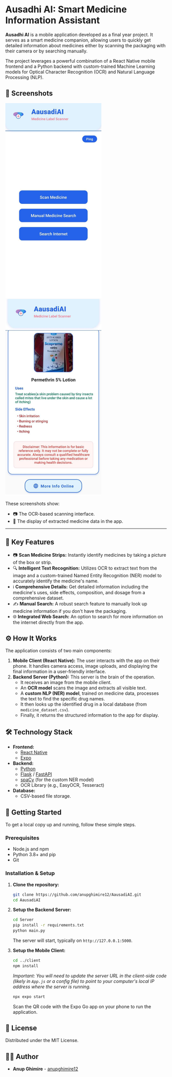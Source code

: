 # Ausadhi AI: Smart Medicine Information Assistant

**Ausadhi AI** is a mobile application developed as a final year project. It serves as a smart medicine companion, allowing users to quickly get detailed information about medicines either by scanning the packaging with their camera or by searching manually.

The project leverages a powerful combination of a React Native mobile frontend and a Python backend with custom-trained Machine Learning models for Optical Character Recognition (OCR) and Natural Language Processing (NLP).


## 📸 Screenshots

<img src="screenshots/Picture1.png" width="300"/> <img src="screenshots/Picture2.png" width="300"/>

These screenshots show:
- 📷 The OCR-based scanning interface.
- 🧠 The display of extracted medicine data in the app.

---

## 🌟 Key Features


*   📷 **Scan Medicine Strips:** Instantly identify medicines by taking a picture of the box or strip.
*   🔍 **Intelligent Text Recognition:** Utilizes OCR to extract text from the image and a custom-trained Named Entity Recognition (NER) model to accurately identify the medicine's name.
*   ℹ️ **Comprehensive Details:** Get detailed information including the medicine's uses, side effects, composition, and dosage from a comprehensive dataset.
*   ✍️ **Manual Search:** A robust search feature to manually look up medicine information if you don't have the packaging.
*   🌐 **Integrated Web Search:** An option to search for more information on the internet directly from the app.

## ⚙️ How It Works

The application consists of two main components:

1.  **Mobile Client (React Native):** The user interacts with the app on their phone. It handles camera access, image uploads, and displaying the final information in a user-friendly interface.
2.  **Backend Server (Python):** This server is the brain of the operation.
    *   It receives an image from the mobile client.
    *   An **OCR model** scans the image and extracts all visible text.
    *   A **custom NLP (NER) model**, trained on medicine data, processes the text to find the specific drug names.
    *   It then looks up the identified drug in a local database (from `medicine_dataset.csv`).
    *   Finally, it returns the structured information to the app for display.

## 🛠️ Technology Stack

*   **Frontend:**
    *   [React Native](https://reactnative.dev/)
    *   [Expo](https://expo.dev/)
*   **Backend:**
    *   [Python](https://www.python.org/)
    *   [Flask](https://flask.palletsprojects.com/) / [FastAPI](https://fastapi.tiangolo.com/)
    *   [spaCy](https://spacy.io/) (for the custom NER model)
    *   OCR Library (e.g., EasyOCR, Tesseract)
*   **Database:**
    *   CSV-based file storage.

## 🚀 Getting Started

To get a local copy up and running, follow these simple steps.

### Prerequisites

*   Node.js and npm
*   Python 3.8+ and pip
*   Git

### Installation & Setup

1.  **Clone the repository:**
    ```sh
    git clone https://github.com/anupghimire12/AausadiAI.git
    cd AausadiAI
    ```

2.  **Setup the Backend Server:**
    ```sh
    cd Server
    pip install -r requirements.txt
    python main.py
    ```
    The server will start, typically on `http://127.0.0.1:5000`.

3.  **Setup the Mobile Client:**
    ```sh
    cd ../client
    npm install
    ```
    *Important: You will need to update the server URL in the client-side code (likely in `App.js` or a config file) to point to your computer's local IP address where the server is running.*
    ```sh
    npx expo start
    ```
    Scan the QR code with the Expo Go app on your phone to run the application.

## 📄 License

Distributed under the MIT License.

## 👨‍💻 Author

*   **Anup Ghimire** - [anupghimire12](https://github.com/anupghimire12)
